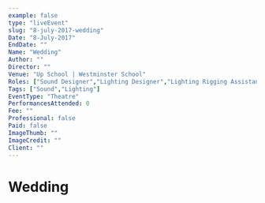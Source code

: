 ```yaml
---
example: false
type: "liveEvent"
slug: "8-july-2017-wedding"
Date: "8-July-2017"
EndDate: ""
Name: "Wedding"
Author: ""
Director: ""
Venue: "Up School | Westminster School"
Roles: ["Sound Designer","Lighting Designer","Lighting Rigging Assistant"]
Tags: ["Sound","Lighting"]
EventType: "Theatre"
PerformancesAttended: 0
Fee: ""
Professional: false
Paid: false
ImageThumb: ""
ImageCredit: ""
Client: ""
---
```


# Wedding

